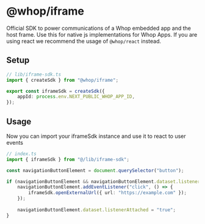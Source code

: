 # @whop/iframe

Official SDK to power communications of a Whop embedded app and the host frame. Use this for native js implementations for Whop Apps. If you are using react we recommend the usage of `@whop/react` instead.

## Setup

```ts lib/iframe-sdk.ts
// lib/iframe-sdk.ts
import { createSdk } from "@whop/iframe";

export const iframeSdk = createSdk({
	appId: process.env.NEXT_PUBLIC_WHOP_APP_ID,
});
```

## Usage

Now you can import your iframeSdk instance and use it to react to user events

```ts index.ts
// index.ts
import { iframeSdk } from "@/lib/iframe-sdk";

const navigationButtonElement = document.querySelector("button");

if (navigationButtonElement && navigationButtonElement.dataset.listenerAttached !== "true") {
	navigationButtonElement.addEventListener("click", () => {
		iframeSdk.openExternalUrl({ url: "https://example.com" });
	});
	
	navigationButtonElement.dataset.listenerAttached = "true";
}
```
